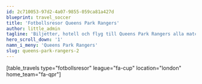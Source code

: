 ```yaml
---
id: 2c710053-97d2-4a07-9855-059ca81a427d
blueprint: travel_soccer
title: 'Fotbollsresor Queens Park Rangers'
author: little_admin
tagline: 'Biljetter, hotell och flyg till Queens Park Rangers alla matcher i FA Cup'
hero_scroll_down: '1'
namn_i_meny: 'Queens Park Rangers'
slug: queens-park-rangers-2
---
```

<p>[table_travels type="fotbollsresor" league="fa-cup" location="london" home_team="fa-qpr"]</p>
